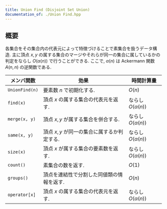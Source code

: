 ```yaml
---
title: Union Find (Disjoint Set Union)
documentation_of: ./Union Find.hpp
---
```


## 概要
各集合をその集合内の代表元によって特徴づけることで素集合を扱うデータ構造. 主に頂点 $x, y$ の属する集合のマージやそれらが同一の集合に属しているかの判定をならし $O(\alpha(n))$ で行うことができる. ここで, $\alpha(n)$ は Ackermann 関数 $A(n, n)$ の逆関数である.

| メンバ関数     | 効果                                        | 時間計算量            |
| -------------- | ------------------------------------------- | --------------------- |
| `UnionFind(n)` | 要素数 $n$ で初期化する.                    | $O(n)$                |
| `find(x)`      | 頂点 $x$ の属する集合の代表元を返す.        | ならし $O(\alpha(n))$ |
| `merge(x, y)`  | 頂点 $x, y$ が属する集合を併合する.         | ならし $O(\alpha(n))$ |
| `same(x, y)`   | 頂点 $x, y$ が同一の集合に属するか判定する. | ならし $O(\alpha(n))$ |
| `size(x)`      | 頂点 $x$ が属する集合の要素数を返す.        | ならし $O(\alpha(n))$ |
| `count()`      | 素集合の数を返す.                           | $O(1)$                |
| `groups()`     | 頂点を連結性で分割した同値類の情報を返す.   | $O(n)$                |
| `operator[x]`  | 頂点 $x$ の属する集合の代表元を返す.        | ならし $O(\alpha(n))$ |
